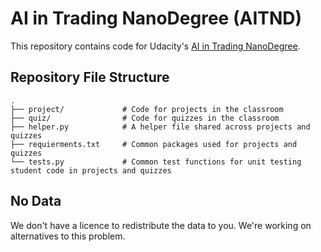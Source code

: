 # AI in Trading NanoDegree (AITND)
This repository contains code for Udacity's [AI in Trading NanoDegree](https://www.udacity.com/course/nd880).
## Repository File Structure
    .
    ├── project/             # Code for projects in the classroom
    ├── quiz/                # Code for quizzes in the classroom
    ├── helper.py            # A helper file shared across projects and quizzes
    ├── requierments.txt     # Common packages used for projects and quizzes
    └── tests.py             # Common test functions for unit testing student code in projects and quizzes
## No Data
We don't have a licence to redistribute the data to you. We're working on alternatives to this problem.

